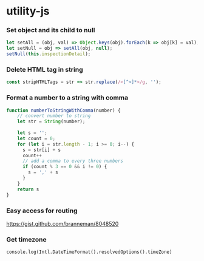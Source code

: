 # utility-js

### Set object and its child to null
```js
let setAll = (obj, val) => Object.keys(obj).forEach(k => obj[k] = val);
let setNull = obj => setAll(obj, null);
setNull(this.inspectionDetail);
```

### Delete HTML tag in string
``` js
const stripHTMLTags = str => str.replace(/<[^>]*>/g, '');
```

### Format a number to a string with comma
```js
function numberToStringWithComma(number) {
    // convert number to string
    let str = String(number);
    
    let s = '';
    let count = 0;
    for (let i = str.length - 1; i >= 0; i--) {
      s = str[i] + s
      count++
      // add a comma to every three numbers
      if (count % 3 == 0 && i != 0) {
        s = ',' + s
      }
    }
    return s
}
```

### Easy access for routing
https://gist.github.com/branneman/8048520
<script src="https://gist.github.com/branneman/8048520.js"></script>

### Get timezone
```
console.log(Intl.DateTimeFormat().resolvedOptions().timeZone)
```

